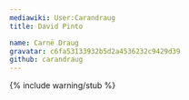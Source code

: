 ```yaml
---
mediawiki: User:Carandraug
title: David Pinto

name: Carnë Draug
gravatar: c6fa53133932b5d2a4536232c9429d39
github: carandraug
---
```

{% include warning/stub %}

